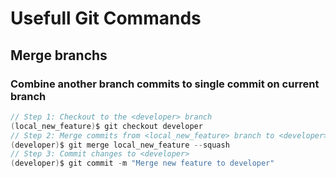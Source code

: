 # Usefull Git Commands

## Merge branchs

### Combine another branch commits to single commit on current branch
```groovy
// Step 1: Checkout to the <developer> branch
(local_new_feature)$ git checkout developer
// Step 2: Merge commits from <local_new_feature> branch to <developer> branch
(developer)$ git merge local_new_feature --squash
// Step 3: Commit changes to <developer>
(developer)$ git commit -m "Merge new feature to developer"
```

